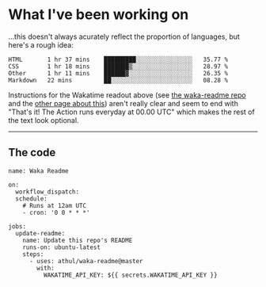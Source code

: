 # What I've been working on

…this doesn't always acurately reflect the proportion of languages, but here's a rough idea:

<!--START_SECTION:waka-->
```text
HTML       1 hr 37 mins    █████████░░░░░░░░░░░░░░░░   35.77 % 
CSS        1 hr 18 mins    ███████▒░░░░░░░░░░░░░░░░░   28.97 % 
Other      1 hr 11 mins    ██████▓░░░░░░░░░░░░░░░░░░   26.35 % 
Markdown   22 mins         ██░░░░░░░░░░░░░░░░░░░░░░░   08.28 % 
```
<!--END_SECTION:waka-->

Instructions for the Wakatime readout above (see [the waka-readme repo](https://github.com/athul/waka-readme) and the [other page about this](https://github.com/marketplace/actions/waka-readme)) aren't really clear and seem to end with "That's it! The Action runs everyday at 00.00 UTC" which makes the rest of the text look optional.

---

## The code

```
name: Waka Readme

on:
  workflow_dispatch:
  schedule:
    # Runs at 12am UTC
    - cron: '0 0 * * *'

jobs:
  update-readme:
    name: Update this repo's README
    runs-on: ubuntu-latest
    steps:
      - uses: athul/waka-readme@master
        with:
          WAKATIME_API_KEY: ${{ secrets.WAKATIME_API_KEY }}
```
